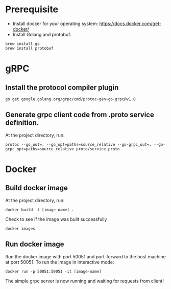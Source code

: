 # Prerequisite
- Install docker for your operating system: https://docs.docker.com/get-docker/
-  Install Golang and protobuf:
```
brew install go
brew install protobuf
```

# gRPC
## Install the protocol compiler plugin
```
go get google.golang.org/grpc/cmd/protoc-gen-go-grpc@v1.0
```

## Generate grpc client code from .proto service definition.
At the project directory, run:
```
protoc --go_out=. --go_opt=paths=source_relative --go-grpc_out=. --go-grpc_opt=paths=source_relative proto/service.proto
```


# Docker
## Build docker image
At the project directory, run:
```
docker build -t [image-name] .
```

Check to see if the image was built successfully
```
docker images
```

## Run docker image
Run the docker image with port 50051 and port-forward to the host machine at port 50051. To run the image in interactive mode:
```
docker run -p 50051:50051 -it [image-name]
```

The simple grpc server is now running and waiting for requests from client!